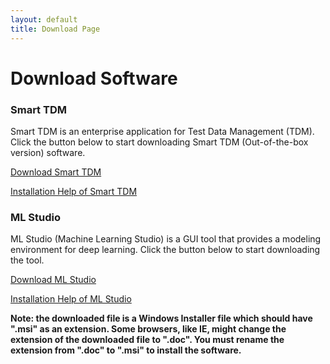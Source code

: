 ```yaml
---
layout: default
title: Download Page
---
```


<div class="post">
	<h1 class="pageTitle">Download Software</h1>
	<h3>Smart TDM</h3>
	<p>Smart TDM is an enterprise application for Test Data Management (TDM). Click the button below to start downloading Smart TDM (Out-of-the-box version) software.</p>
	<p>
	<a href="https://github.com/ebaas/ebaas.github.io/releases/download/v.7.1.0-beta1/SmartTDM_x64_7.1.0_Setup.msi" class="next button__outline">Download Smart TDM</a>
	</p>
	<p>
	<a class="post-link" href="https://ebaas.github.io/blog/InstallSmartTDM/">Installation Help of Smart TDM</a>
	</p>
	<h3>ML Studio</h3>
	<p>ML Studio (Machine Learning Studio) is a GUI tool that provides a modeling environment for deep learning. Click the button below to start downloading the tool.</p>
	<p>
	<a href="https://github.com/ebaas/ebaas.github.io/releases/download/v.1.0.0-beta1/MLStudio_x64_1.0.0_Setup.msi" class="next button__outline">Download ML Studio</a>
	</p>
	<p>
		<a class="post-link" href="https://ebaas.github.io/blog/InstallSmartTDM/">Installation Help of ML Studio</a>
	</p>
	<p><b>Note: the downloaded file is a Windows Installer file which should have ".msi" as an extension. Some browsers, like IE, might change the extension of the downloaded file to ".doc". You must rename the extension from ".doc" to ".msi" to install the software.</b></p>
</div>
